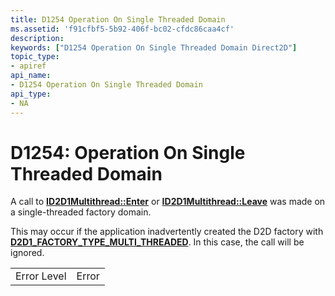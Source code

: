 ```yaml
---
title: D1254 Operation On Single Threaded Domain
ms.assetid: 'f91cfbf5-5b92-406f-bc02-cfdc86caa4cf'
description: 
keywords: ["D1254 Operation On Single Threaded Domain Direct2D"]
topic_type:
- apiref
api_name:
- D1254 Operation On Single Threaded Domain
api_type:
- NA
---
```


# D1254: Operation On Single Threaded Domain

A call to [**ID2D1Multithread::Enter**](id2d1multithread-enter.md) or [**ID2D1Multithread::Leave**](id2d1multithread-leave.md) was made on a single-threaded factory domain.

This may occur if the application inadvertently created the D2D factory with [**D2D1\_FACTORY\_TYPE\_MULTI\_THREADED**](d2d1-factory-type.md). In this case, the call will be ignored.



|             |       |
|-------------|-------|
| Error Level | Error |



 

 

 





